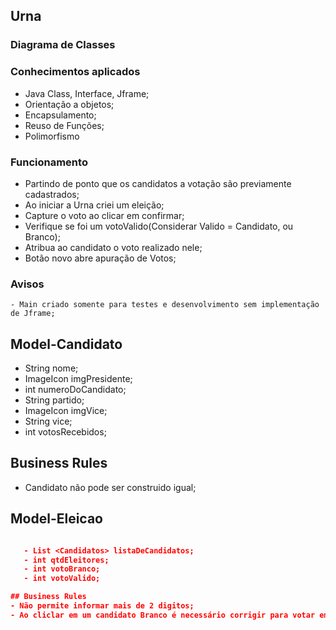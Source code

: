 ## Urna

### Diagrama de Classes

### Conhecimentos aplicados
- Java Class, Interface, Jframe;
- Orientação a objetos;
- Encapsulamento;
- Reuso de Funções;
- Polimorfismo


### Funcionamento
- Partindo de ponto que os candidatos a votação são previamente cadastrados;
- Ao iniciar a Urna criei um eleição;
- Capture o voto ao clicar em confirmar;
- Verifique se foi um votoValido(Considerar Valido = Candidato, ou Branco);
- Atribua ao candidato o voto realizado nele;
- Botão novo abre apuração de Votos;
### Avisos

    - Main criado somente para testes e desenvolvimento sem implementação de Jframe;


## Model-Candidato

   - String nome;
   - ImageIcon imgPresidente;
   - int numeroDoCandidato;
   - String partido;
   - ImageIcon imgVice;
   - String vice;
   - int votosRecebidos;


## Business Rules
- Candidato não pode ser construido igual;

## Model-Eleicao
```json

   - List <Candidatos> listaDeCandidatos;
   - int qtdEleitores;
   - int votoBranco;
   - int votoValido;

## Business Rules
- Não permite informar mais de 2 digitos;
- Ao cliclar em um candidato Branco é necessário corrigir para votar em outro;

    